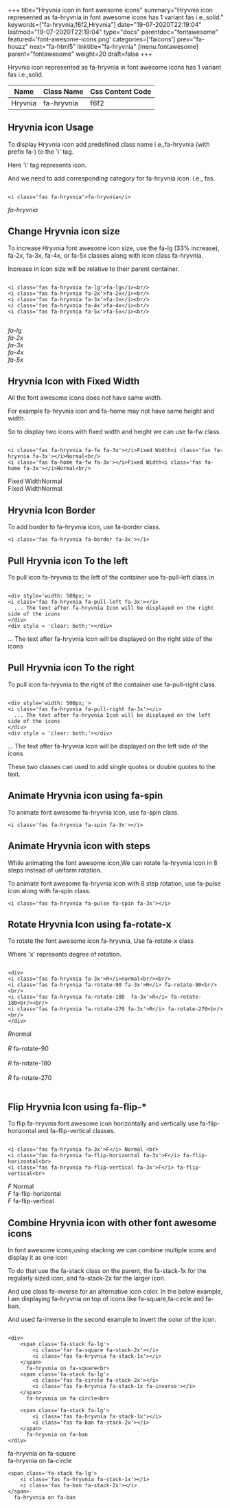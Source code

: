 +++
title="Hryvnia icon in font awesome icons"
summary="Hryvnia icon represented as fa-hryvnia in font awesome icons has 1 variant fas i.e.,solid."
keywords=["fa-hryvnia,f6f2,Hryvnia"]
date="19-07-2020T22:19:04"
lastmod="19-07-2020T22:19:04"
type="docs"
parentdoc="fontawesome"
featured='font-awesome-icons.png'
categories=['faicons']
prev="fa-houzz"
next="fa-html5"
linktitle="fa-hryvnia"
[menu.fontawesome]
parent="fontawesome"
weight=20
draft=false
+++


Hryvnia icon represented as fa-hryvnia in font awesome icons has 1 variant fas i.e.,solid.

<div class='table-responsive'><table class='table'><thead><tr><th>Name</th><th>Class Name</th><th>Css Content Code</th></tr></thead><tbody><tr><td>Hryvnia</td><td>fa-hryvnia</td><td>f6f2</td></tr></tbody></table></div>



## Hryvnia icon Usage

To display Hryvnia icon add predefined class name i.e.,fa-hryvnia (with prefix fa-) to the 'i' tag.

Here 'i' tag represents icon.

And we need to add corresponding category for fa-hryvnia icon. i.e., fas.


```

<i class='fas fa-hryvnia'>fa-hryvnia</i>
```

<i class='fas fa-hryvnia'>fa-hryvnia</i>




## Change Hryvnia icon size
To increase Hryvnia font awesome icon size, use the fa-lg (33% increase), fa-2x, fa-3x, fa-4x, or fa-5x classes along with icon class fa-hryvnia.

Increase in icon size will be relative to their parent container. 

```

<i class='fas fa-hryvnia fa-lg'>fa-lg</i><br/>
<i class='fas fa-hryvnia fa-2x'>fa-2x</i><br/>
<i class='fas fa-hryvnia fa-3x'>fa-3x</i><br/>
<i class='fas fa-hryvnia fa-4x'>fa-4x</i><br/>
<i class='fas fa-hryvnia fa-5x'>fa-5x</i><br/>
            
```

<i class='fas fa-hryvnia fa-lg'>fa-lg</i><br/>
<i class='fas fa-hryvnia fa-2x'>fa-2x</i><br/>
<i class='fas fa-hryvnia fa-3x'>fa-3x</i><br/>
<i class='fas fa-hryvnia fa-4x'>fa-4x</i><br/>
<i class='fas fa-hryvnia fa-5x'>fa-5x</i><br/>
            



## Hryvnia Icon with Fixed Width 

All the font awesome icons does not have same width.

For example fa-hryvnia icon and fa-home may not have same height and width.

So to display two icons with fixed width and height we can use fa-fw class.


```

<i class='fas fa-hryvnia fa-fw fa-3x'></i>Fixed Width<i class='fas fa-hryvnia fa-3x'></i>Normal<br/>
<i class='fas fa-home fa-fw fa-3x'></i>Fixed Width<i class='fas fa-home fa-3x'></i>Normal<br/>
```

<i class='fas fa-hryvnia fa-fw fa-3x'></i>Fixed Width<i class='fas fa-hryvnia fa-3x'></i>Normal<br/>
<i class='fas fa-home fa-fw fa-3x'></i>Fixed Width<i class='fas fa-home fa-3x'></i>Normal<br/>



## Hryvnia Icon Border 

To add border to fa-hryvnia icon, use fa-border class.


```
<i class='fas fa-hryvnia fa-border fa-3x'></i>

```
<i class='fas fa-hryvnia fa-border fa-3x'></i>





## Pull Hryvnia icon To the left

To pull icon fa-hryvnia to the left of the container use fa-pull-left class.\n

```

<div style='width: 500px;'>
<i class='fas fa-hryvnia fa-pull-left fa-3x'></i>
  ... The text after fa-hryvnia Icon will be displayed on the right side of the icons
</div>
<div style = 'clear: both;'></div>
```

<div style='width: 500px;'>
<i class='fas fa-hryvnia fa-pull-left fa-3x'></i>
  ... The text after fa-hryvnia Icon will be displayed on the right side of the icons
</div>
<div style = 'clear: both;'></div>




## Pull Hryvnia icon To the right
To pull icon fa-hryvnia to the right of the container use fa-pull-right class.

```

<div style='width: 500px;'>
<i class='fas fa-hryvnia fa-pull-right fa-3x'></i>
  ... The text after fa-hryvnia Icon will be displayed on the left side of the icons
</div>
<div style = 'clear: both;'></div>
```

<div style='width: 500px;'>
<i class='fas fa-hryvnia fa-pull-right fa-3x'></i>
  ... The text after fa-hryvnia Icon will be displayed on the left side of the icons
</div>
<div style = 'clear: both;'></div>

These two classes can used to add single quotes or double quotes to the text.


## Animate Hryvnia icon using fa-spin
To animate font awesome fa-hryvnia icon, use fa-spin class.

```
<i class='fas fa-hryvnia fa-spin fa-3x'></i>
```
<i class='fas fa-hryvnia fa-spin fa-3x'></i>




## Animate Hryvnia icon with steps
While animating the font awesome icon,We can rotate fa-hryvnia icon in 8 steps instead of uniform rotation.

To animate font awesome fa-hryvnia icon with 8 step rotation, use fa-pulse icon along with fa-spin class.


```
<i class='fas fa-hryvnia fa-pulse fa-spin fa-3x'></i>

```
<i class='fas fa-hryvnia fa-pulse fa-spin fa-3x'></i>





## Rotate Hryvnia Icon using fa-rotate-x
To rotate the font awesome icon fa-hryvnia, Use fa-rotate-x class

Where 'x' represents degree of rotation.


```

<div>
<i class='fas fa-hryvnia fa-3x'>R</i>normal<br/><br/>
<i class='fas fa-hryvnia fa-rotate-90 fa-3x'>R</i> fa-rotate-90<br/><br/> 
<i class='fas fa-hryvnia fa-rotate-180  fa-3x'>R</i> fa-rotate-180<br/><br/> 
<i class='fas fa-hryvnia fa-rotate-270 fa-3x'>R</i> fa-rotate-270<br/><br/>
</div>
```

<div>
<i class='fas fa-hryvnia fa-3x'>R</i>normal<br/><br/>
<i class='fas fa-hryvnia fa-rotate-90 fa-3x'>R</i> fa-rotate-90<br/><br/> 
<i class='fas fa-hryvnia fa-rotate-180  fa-3x'>R</i> fa-rotate-180<br/><br/> 
<i class='fas fa-hryvnia fa-rotate-270 fa-3x'>R</i> fa-rotate-270<br/><br/>
</div>




## Flip Hryvnia Icon using fa-flip-*
To flip fa-hryvnia font awesome icon horizontally and vertically use fa-flip-horizontal and fa-flip-vertical classes. 

```

<i class='fas fa-hryvnia fa-3x'>F</i> Normal <br>
<i class='fas fa-hryvnia fa-flip-horizontal fa-3x'>F</i> fa-flip-horizontal<br>
<i class='fas fa-hryvnia fa-flip-vertical fa-3x'>F</i> fa-flip-vertical<br>
```

<i class='fas fa-hryvnia fa-3x'>F</i> Normal <br>
<i class='fas fa-hryvnia fa-flip-horizontal fa-3x'>F</i> fa-flip-horizontal<br>
<i class='fas fa-hryvnia fa-flip-vertical fa-3x'>F</i> fa-flip-vertical<br>




## Combine Hryvnia icon with other font awesome icons
In font awesome icons,using stacking we can combine multiple icons and display it as one icon 

To do that use the fa-stack class on the parent, the fa-stack-1x for the regularly sized icon, and fa-stack-2x for the larger icon.

And use class fa-inverse for an alternative icon color. 
In the below example, I am displaying fa-hryvnia on top of icons like fa-square,fa-circle and fa-ban.

And used fa-inverse in the second example to invert the color of the icon.

```

<div>
    <span class='fa-stack fa-lg'>
        <i class='far fa-square fa-stack-2x'></i>
        <i class='fas fa-hryvnia fa-stack-1x'></i>
    </span>
      fa-hryvnia on fa-square<br>
    <span class='fa-stack fa-lg'>
        <i class='fas fa-circle fa-stack-2x'></i>
        <i class='fas fa-hryvnia fa-stack-1x fa-inverse'></i>
    </span>
      fa-hryvnia on fa-circle<br>

    <span class='fa-stack fa-lg'>
        <i class='fas fa-hryvnia fa-stack-1x'></i>
        <i class='fas fa-ban fa-stack-2x'></i>
    </span>
      fa-hryvnia on fa-ban
</div>
```

<div>
    <span class='fa-stack fa-lg'>
        <i class='far fa-square fa-stack-2x'></i>
        <i class='fas fa-hryvnia fa-stack-1x'></i>
    </span>
      fa-hryvnia on fa-square<br>
    <span class='fa-stack fa-lg'>
        <i class='fas fa-circle fa-stack-2x'></i>
        <i class='fas fa-hryvnia fa-stack-1x fa-inverse'></i>
    </span>
      fa-hryvnia on fa-circle<br>

    <span class='fa-stack fa-lg'>
        <i class='fas fa-hryvnia fa-stack-1x'></i>
        <i class='fas fa-ban fa-stack-2x'></i>
    </span>
      fa-hryvnia on fa-ban
</div>






